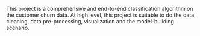 This project is a comprehensive and end-to-end classification algorithm on the customer churn data. At high level, this project is suitable to do the data cleaning, data pre-processing, visualization and the model-building scenario.
